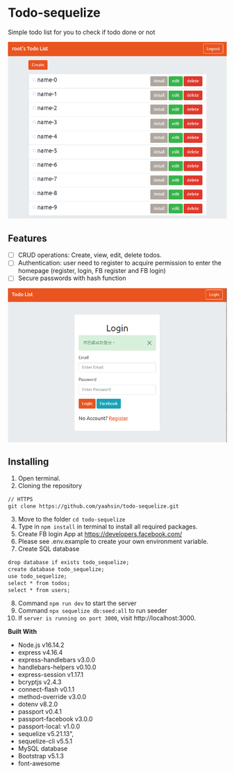 # Todo-sequelize

  Simple todo list for you to check if todo done or not

![enter image description here](https://raw.githubusercontent.com/yaahsin/todo-sequelize/main/views/A14%20To-do%20List%20Sequelize_index.png)

## Features

 - [ ] CRUD operations: Create, view, edit, delete todos.
 - [ ] Authentication: user need to register to acquire permission to enter the homepage (register, login, FB register and FB login)
 - [ ] Secure passwords with hash function
  
  ![enter image description here](https://raw.githubusercontent.com/yaahsin/todo-sequelize/main/views/A14%20To-do%20List%20Sequelize_home.png)

  
## Installing
1. Open terminal.
2. Cloning the repository

```shell
// HTTPS
git clone https://github.com/yaahsin/todo-sequelize.git
```
3. Move to the folder `cd todo-sequelize`
4. Type in `npm install` in terminal to install all required packages.
5. Create FB login App at https://developers.facebook.com/
6. Please see .env.example  to create your own environment variable.
7. Create SQL database
```shell
drop database if exists todo_sequelize;
create database todo_sequelize;
use todo_sequelize;
select * from todos;
select * from users;
```
8. Command `npm run dev` to start the server 
9. Command `npx sequelize db:seed:all` to run seeder 
10. If `server is running on port 3000`, visit http://localhost:3000.

**Built With**

- Node.js v16.14.2
- express v4.16.4
- express-handlebars v3.0.0
- handlebars-helpers v0.10.0
- express-session v1.17.1
- bcryptjs v2.4.3
- connect-flash v0.1.1
- method-override v3.0.0
- dotenv v8.2.0
- passport v0.4.1
- passport-facebook v3.0.0
- passport-local: v1.0.0
- sequelize v5.21.13",
- sequelize-cli v5.5.1
- MySQL database
- Bootstrap v5.1.3
- font-awesome
